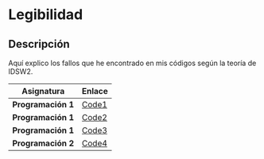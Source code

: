 # Legibilidad

## Descripción
Aquí explico los fallos que he encontrado en mis códigos según la teoría de IDSW2.

| Asignatura       | Enlace |
|------------------|--------|
| **Programación 1** | [Code1](https://github.com/srgiom/prg1-22-23/blob/8136a23dc0fcb7b62ec2a82121447e97e24f9a83/retos/entregas/sergioMoreno/caracol/caracol_extendido.java) |
| **Programación 1**          | [Code2](https://github.com/srgiom/prg1-22-23/blob/8136a23dc0fcb7b62ec2a82121447e97e24f9a83/retos/entregas/sergioMoreno/retoCCCF/CCCF_ampliado.java) |
| **Programación 1**          | [Code3](https://github.com/srgiom/prg1-22-23/blob/8136a23dc0fcb7b62ec2a82121447e97e24f9a83/retos/entregas/sergioMoreno/retoForIF/retoforif21.java) |
| **Programación 2**          | [Code4](https://github.com/srgiom/progra2-22-23/tree/041357bb57a1344885c79e200e0efc4bc923ae9e/ejercicios/entregas/sergioMoreno/EX001-PooStudent/src) |
